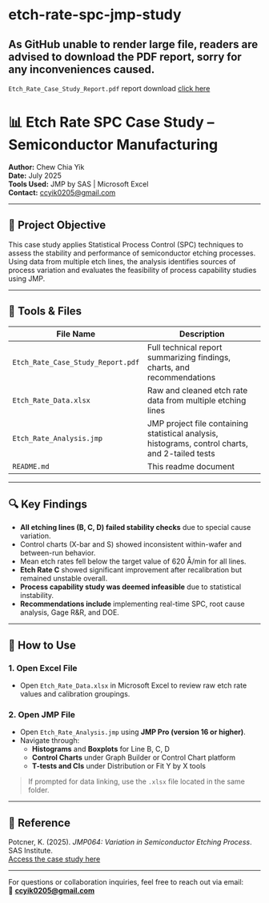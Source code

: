 # etch-rate-spc-jmp-study
As GitHub unable to render large file, readers are advised to download the PDF report, sorry for any inconveniences caused.
---
`Etch_Rate_Case_Study_Report.pdf`  report download [click here](https://github.com/cchiayik/etch-rate-spc-jmp-study/raw/e29e534266b0b4f19dacc533ff7cdf34b3fff8ee/Etch%20Rate%20Case%20Study(Chew%20Chia%20Yik).pdf)

# 📊 Etch Rate SPC Case Study – Semiconductor Manufacturing

**Author:** Chew Chia Yik  
**Date:** July 2025  
**Tools Used:** JMP by SAS | Microsoft Excel  
**Contact:** ccyik0205@gmail.com

---

## 🎯 Project Objective

This case study applies Statistical Process Control (SPC) techniques to assess the stability and performance of semiconductor etching processes. Using data from multiple etch lines, the analysis identifies sources of process variation and evaluates the feasibility of process capability studies using JMP.

---

## 🧰 Tools & Files

| File Name                  | Description |
|---------------------------|-------------|
| `Etch_Rate_Case_Study_Report.pdf` | Full technical report summarizing findings, charts, and recommendations |
| `Etch_Rate_Data.xlsx`     | Raw and cleaned etch rate data from multiple etching lines |
| `Etch_Rate_Analysis.jmp`  | JMP project file containing statistical analysis, histograms, control charts, and 2-tailed tests |
| `README.md`               | This readme document |


---

## 🔍 Key Findings

- **All etching lines (B, C, D) failed stability checks** due to special cause variation.
- Control charts (X-bar and S) showed inconsistent within-wafer and between-run behavior.
- Mean etch rates fell below the target value of 620 Å/min for all lines.
- **Etch Rate C** showed significant improvement after recalibration but remained unstable overall.
- **Process capability study was deemed infeasible** due to statistical instability.
- **Recommendations include** implementing real-time SPC, root cause analysis, Gage R&R, and DOE.

---

## 📂 How to Use

### 1. **Open Excel File**
- Open `Etch_Rate_Data.xlsx` in Microsoft Excel to review raw etch rate values and calibration groupings.

### 2. **Open JMP File**
- Open `Etch_Rate_Analysis.jmp` using **JMP Pro (version 16 or higher)**.
- Navigate through:
  - **Histograms** and **Boxplots** for Line B, C, D
  - **Control Charts** under Graph Builder or Control Chart platform
  - **T-tests and CIs** under Distribution or Fit Y by X tools

> If prompted for data linking, use the `.xlsx` file located in the same folder.

---

## 📝 Reference

Potcner, K. (2025). *JMP064: Variation in Semiconductor Etching Process*. SAS Institute.  
[Access the case study here](https://www.jmp.com/en/academic/case-study-library/variation-in-semiconductor-etching-process.html)

---

For questions or collaboration inquiries, feel free to reach out via email:  
📧 **ccyik0205@gmail.com**

